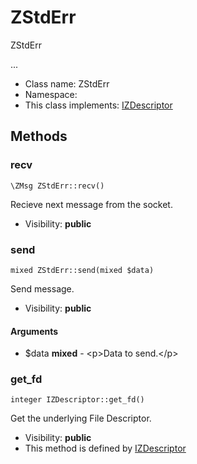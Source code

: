 ZStdErr
===============

ZStdErr

...


* Class name: ZStdErr
* Namespace: 
* This class implements: [IZDescriptor](IZDescriptor.md)






Methods
-------


### recv

    \ZMsg ZStdErr::recv()

Recieve next message from the socket.



* Visibility: **public**




### send

    mixed ZStdErr::send(mixed $data)

Send message.



* Visibility: **public**


#### Arguments
* $data **mixed** - &lt;p&gt;Data to send.&lt;/p&gt;



### get_fd

    integer IZDescriptor::get_fd()

Get the underlying File Descriptor.



* Visibility: **public**
* This method is defined by [IZDescriptor](IZDescriptor.md)



